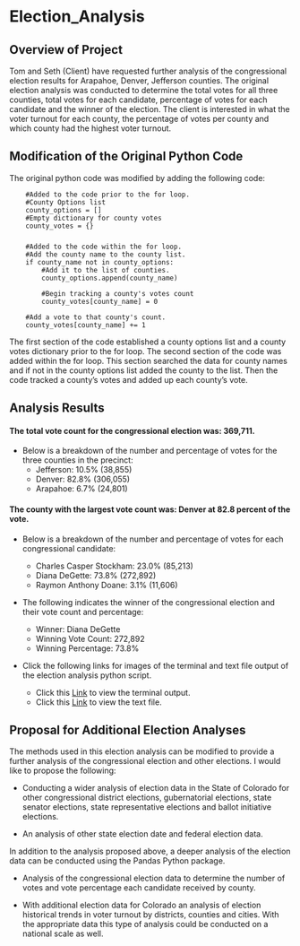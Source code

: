 # Election_Analysis
## Overview of Project

Tom and Seth (Client) have requested further analysis of the congressional election results for Arapahoe, Denver, Jefferson counties.  The original election analysis was conducted to determine the total votes for all three counties, total votes for each candidate, percentage of votes for each candidate and the winner of the election.  The client is interested in what the voter turnout for each county, the percentage of votes per county and which county had the highest voter turnout.


## Modification of the Original Python Code

The original python code was modified by adding the following code:

        #Added to the code prior to the for loop.
        #County Options list
        county_options = []
        #Empty dictionary for county votes
        county_votes = {}

### 
        #Added to the code within the for loop.
        #Add the county name to the county list.
        if county_name not in county_options:
            #Add it to the list of counties.
            county_options.append(county_name)

            #Begin tracking a county's votes count
            county_votes[county_name] = 0
        
        #Add a vote to that county's count.
        county_votes[county_name] += 1

The first section of the code established a county options list and a county votes dictionary prior to the for loop. The second section of the code was added within the for loop.  This section searched the data for county names and if not in the county options list added the county to the list.  Then the code tracked a county’s votes and added up each county’s vote.

## Analysis Results

#### The total vote count for the congressional election was: 369,711.

- Below is a breakdown of the number and percentage of votes for the three counties in the precinct:
   - Jefferson: 10.5% (38,855)
   - Denver: 82.8% (306,055)
   - Arapahoe: 6.7% (24,801)

#### The county with the largest vote count was: Denver at 82.8 percent of the vote.

- Below is a breakdown of the number and percentage of votes for each congressional candidate:
   - Charles Casper Stockham: 23.0% (85,213)
   - Diana DeGette: 73.8% (272,892)
   - Raymon Anthony Doane: 3.1% (11,606)

- The following indicates the winner of the congressional election and their vote count and percentage:
   - Winner: Diana DeGette
   - Winning Vote Count: 272,892
   - Winning Percentage: 73.8%

- Click the following links for images of the terminal and text file output of the election analysis python script. 
  - Click this [Link](https://github.com/blueschistrocks/Election_Analysis/blob/d56125dd92909dd2e8c181096415e863222bbb3f/analysis/Terminal_output.png) to view the terminal output. 
  - Click this [Link](https://github.com/blueschistrocks/Election_Analysis/blob/7da71878493114e7312cc82fe919cdd4889e8ad8/analysis/election_analysis.txt) to view the text file. 

## Proposal for Additional Election Analyses

The methods used in this election analysis can be modified to provide a further analysis of the congressional election and other elections.  I would like to propose the following:

- Conducting a wider analysis of election data in the State of Colorado for other congressional district elections, gubernatorial elections, state senator elections, state representative elections and ballot initiative elections.  

- An analysis of other state election date and federal election data. 

In addition to the analysis proposed above, a deeper analysis of the election data can be conducted using the Pandas Python package.

- Analysis of the congressional election data to determine the number of votes and vote percentage each candidate received by county. 

- With additional election data for Colorado an analysis of election historical trends in voter turnout by districts, counties and cities.  With the appropriate data this type of analysis could be conducted on a national scale as well.
